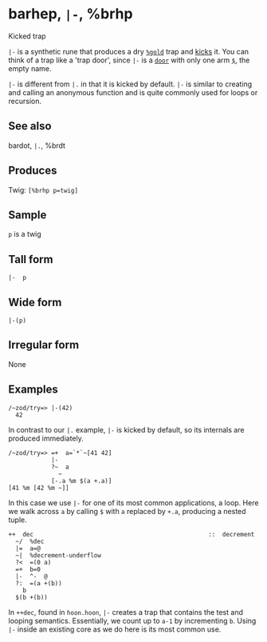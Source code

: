 barhep, `|-`, %brhp
============================

Kicked trap

`|-` is a synthetic rune that produces a dry [`%gold`]() trap and
[kicks]() it. You can think of a trap like a 'trap door', since `|-` is
a [`door`]() with only one arm [`$`](), the empty name.

`|-` is different from `|.` in that it is kicked by default. `|-` is
similar to creating and calling an anonymous function and is quite
commonly used for loops or recursion.

See also
--------

bardot, `|.`, %brdt

Produces
--------

Twig: `[%brhp p=twig]`

Sample
------

`p` is a twig

Tall form
---------

    |-  p

Wide form
---------

    |-(p)

Irregular form
--------------

None

Examples
--------

    /~zod/try=> |-(42)
      42

In contrast to our `|.` example, `|-` is kicked by default, so its
internals are produced immediately.

    /~zod/try=> =+  a=`*`~[41 42]
                |-
                ?~  a
                  ~
                [-.a %m $(a +.a)]
    [41 %m [42 %m ~]]

In this case we use `|-` for one of its most common applications, a
loop. Here we walk across `a` by calling `$` with `a` replaced by `+.a`,
producing a nested tuple.

    ++  dec                                                 ::  decrement
      ~/  %dec
      |=  a=@
      ~|  %decrement-underflow
      ?<  =(0 a)
      =+  b=0
      |-  ^-  @
      ?:  =(a +(b))
        b
      $(b +(b))

In `++dec`, found in `hoon.hoon`, `|-` creates a trap that contains the
test and looping semantics. Essentially, we count up to `a-1` by
incrementing `b`. Using `|-` inside an existing core as we do here is
its most common use.
